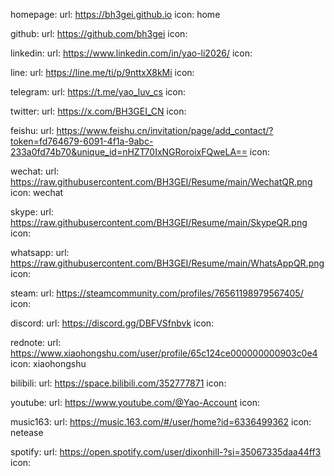 homepage:
  url: https://bh3gei.github.io
  icon: home

github:
  url: https://github.com/bh3gei
  icon:

linkedin:
  url: https://www.linkedin.com/in/yao-li2026/
  icon:

line:
  url: https://line.me/ti/p/9nttxX8kMi
  icon:

telegram:
  url: https://t.me/yao_luv_cs
  icon:

twitter:
  url: https://x.com/BH3GEI_CN
  icon:

feishu:
  url: https://www.feishu.cn/invitation/page/add_contact/?token=fd764679-6091-4f1a-9abc-233a0fd74b70&unique_id=nHZT70IxNGRoroixFQweLA==
  icon:

wechat:
  url: https://raw.githubusercontent.com/BH3GEI/Resume/main/WechatQR.png
  icon: wechat

skype:
  url: https://raw.githubusercontent.com/BH3GEI/Resume/main/SkypeQR.png
  icon:

whatsapp:
  url: https://raw.githubusercontent.com/BH3GEI/Resume/main/WhatsAppQR.png
  icon:

steam:
  url: https://steamcommunity.com/profiles/76561198979567405/
  icon:

discord:
  url: https://discord.gg/DBFVSfnbvk
  icon:

rednote:
  url: https://www.xiaohongshu.com/user/profile/65c124ce000000000903c0e4
  icon: xiaohongshu

bilibili:
  url: https://space.bilibili.com/352777871
  icon:

youtube:
  url: https://www.youtube.com/@Yao-Account
  icon:

music163:
  url: https://music.163.com/#/user/home?id=6336499362
  icon: netease

spotify:
  url: https://open.spotify.com/user/dixonhill-?si=35067335daa44ff3
  icon:
